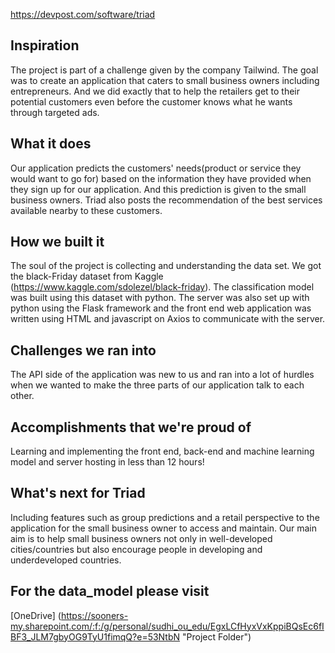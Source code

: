 https://devpost.com/software/triad
## Inspiration
The project is part of a challenge given by the company Tailwind. The goal was to create an application that caters to small business owners including entrepreneurs. And we did exactly that to help the retailers get to their potential customers even before the customer knows what he wants through targeted ads. 

## What it does
Our application predicts the customers' needs(product or service they would want to go for) based on the information they have provided when they sign up for our application. And this prediction is given to the small business owners. Triad also posts the recommendation of the best services available nearby to these customers.

## How we built it
The soul of the project is collecting and understanding the data set. We got the black-Friday dataset from Kaggle (https://www.kaggle.com/sdolezel/black-friday). The classification model was built using this dataset with python. The server was also set up with python using the Flask framework and the front end web application was written using HTML and javascript on Axios to communicate with the server.

## Challenges we ran into
The API side of the application was new to us and ran into a lot of hurdles when we wanted to make the three parts of our application talk to each other.

## Accomplishments that we're proud of
Learning and implementing the front end, back-end and machine learning model and server hosting in less than 12 hours!

## What's next for Triad
Including features such as group predictions and a retail perspective to the application for the small business owner to access and maintain. Our main aim is to help small business owners not only in well-developed cities/countries but also encourage people in developing and underdeveloped countries. 

## For the data_model please visit 
[OneDrive] (https://sooners-my.sharepoint.com/:f:/g/personal/sudhi_ou_edu/EgxLCfHyxVxKppiBQsEc6fIBF3_JLM7gbyOG9TyU1fimqQ?e=53NtbN "Project Folder")
